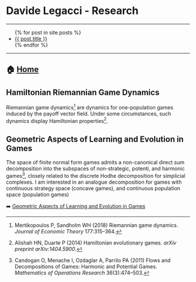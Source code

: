 # Davide Legacci - Research

---

<ul> {% for post in site.posts %} <li> <a href=".{{ post.url }}">{{ post.title }}</a> </li> {% endfor %} </ul>

---

## 🏠 [Home](https://davidelegacci.it/)

## Hamiltonian Riemannian Game Dynamics
Riemannian game dynamics[^mert] are dynamics for one-population games induced by the payoff vector field. Under some circumstances, such dynamics display Hamiltonian properties[^ali].

## Geometric Aspects of Learning and Evolution in Games
The space of finite normal form games admits a non-canonical direct sum decomposition into the subspaces of non-strategic, potenti, and harmonic games[^can], closely related to the discrete Hodhe decomposition for simplicial complexes. I am interested in an analogue decomposition for games with continuous strategy space (concave games), and continuous population space (population games)

➡️ [Geometric Aspects of Learning and Evolution in Games](./_posts/2024-01-17-hamiltonian-riemannian-dynamics.md)

[^ali]: Alishah HN, Duarte P (2014) Hamiltonian evolutionary games. _arXiv preprint arXiv:1404.5900_.
[^mert]: Mertikopoulos P, Sandholm WH (2018) Riemannian game dynamics. _Journal of Economic Theory_ 177:315–364.
[^can]: Candogan O, Menache I, Ozdaglar A, Parrilo PA (2011) Flows and Decompositions of Games: Harmonic and Potential Games. _Mathematics of Operations Research_ 36(3):474–503.